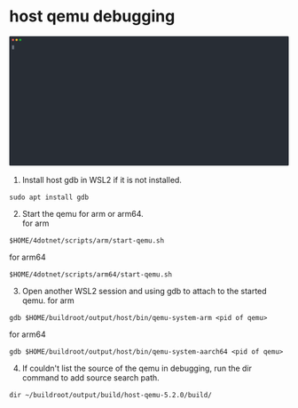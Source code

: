# host qemu debugging
<!--img src="armhostqemu_demo_120.gif" width="1500"/-->

![host qemu debug demo ](armhostqemu_demo.svg)
1. Install host gdb in WSL2 if it is not installed.
~~~
sudo apt install gdb
~~~
2. Start the qemu for arm or arm64.  
for arm  
~~~
$HOME/4dotnet/scripts/arm/start-qemu.sh
~~~  
for arm64  
~~~
$HOME/4dotnet/scripts/arm64/start-qemu.sh
~~~  
3. Open another WSL2 session and using gdb to attach to the started qemu.
for arm  
~~~
gdb $HOME/buildroot/output/host/bin/qemu-system-arm <pid of qemu>
~~~
for arm64  
~~~
gdb $HOME/buildroot/output/host/bin/qemu-system-aarch64 <pid of qemu>
~~~
4. If couldn't list the source of the qemu in debugging, run the dir command to add source search path.  
~~~
dir ~/buildroot/output/build/host-qemu-5.2.0/build/
~~~  